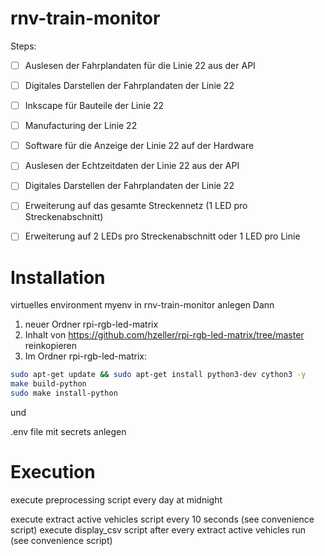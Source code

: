 # rnv-train-monitor
Steps:  
- [ ] Auslesen der Fahrplandaten für die Linie 22 aus der API
- [ ] Digitales Darstellen der Fahrplandaten der Linie 22
- [ ] Inkscape für Bauteile der Linie 22
- [ ] Manufacturing der Linie 22
- [ ] Software für die Anzeige der Linie 22 auf der Hardware
- [ ] Auslesen der Echtzeitdaten der Linie 22 aus der API
- [ ] Digitales Darstellen der Fahrplandaten der Linie 22


- [ ] Erweiterung auf das gesamte Streckennetz (1 LED pro Streckenabschnitt)
- [ ] Erweiterung auf 2 LEDs pro Streckenabschnitt oder 1 LED pro Linie


# Installation

virtuelles environment myenv in rnv-train-monitor anlegen
Dann 
1. neuer Ordner rpi-rgb-led-matrix
2. Inhalt von https://github.com/hzeller/rpi-rgb-led-matrix/tree/master reinkopieren
3. Im Ordner rpi-rgb-led-matrix:
```sh
sudo apt-get update && sudo apt-get install python3-dev cython3 -y
make build-python 
sudo make install-python 
```

und

.env file mit secrets anlegen


# Execution

execute preprocessing script every day at midnight 

execute extract active vehicles script every 10 seconds (see convenience script)
execute display_csv script after every extract active vehicles run (see convenience script)

